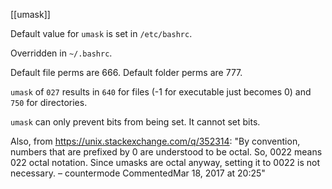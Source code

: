 [[umask]]

Default value for `umask` is set in `/etc/bashrc`.

Overridden in `~/.bashrc`.

Default file perms are 666. Default folder perms are 777.

`umask` of `027` results in `640` for files (-1 for executable just becomes 0) and
`750` for directories.

`umask` can only prevent bits from being set. It cannot set bits.

Also, from https://unix.stackexchange.com/q/352314: "By convention, numbers
that are prefixed by 0 are understood to be octal. So, 0022 means 022 octal
notation. Since umasks are octal anyway, setting it to 0022 is not necessary.
– countermode CommentedMar 18, 2017 at 20:25"
